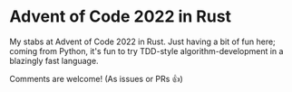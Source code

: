 # Advent of Code 2022 in Rust
My stabs at Advent of Code 2022 in Rust. Just having a bit of fun here; coming from Python, it's fun to try TDD-style algorithm-development in a blazingly fast language.

Comments are welcome! (As issues or PRs 👍)
